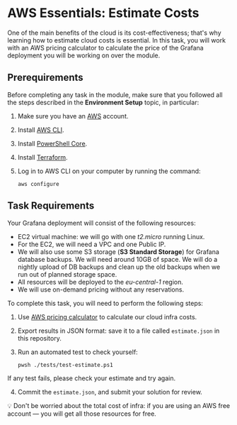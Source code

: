 # AWS Essentials: Estimate Costs 

One of the main benefits of the cloud is its cost-effectiveness; that's why learning how to estimate cloud costs is essential. In this task, you will work with an AWS pricing calculator to calculate the price of the Grafana deployment you will be working on over the module. 

## Prerequirements

Before completing any task in the module, make sure that you followed all the steps described in the **Environment Setup** topic, in particular: 

1. Make sure you have an [AWS](https://aws.amazon.com/free/) account.

2. Install [AWS CLI](https://docs.aws.amazon.com/cli/latest/userguide/getting-started-install.html).

3. Install [PowerShell Core](https://learn.microsoft.com/en-us/powershell/scripting/install/installing-powershell?view=powershell-7.4).

4. Install [Terraform](https://developer.hashicorp.com/terraform/tutorials/aws-get-started/install-cli).

5. Log in to AWS CLI on your computer by running the command:

    ```
    aws configure
    ```

## Task Requirements 

Your Grafana deployment will consist of the following resources: 

- EC2 virtual machine: we will go with one *t2.micro* running Linux.
- For the EC2, we will need a VPC and one Public IP.
- We will also use some S3 storage (**S3 Standard Storage**) for Grafana database backups. We will need around 10GB of space. We will do a nightly upload of DB backups and clean up the old backups when we run out of planned storage space. 
- All resources will be deployed to the *eu-central-1* region.
- We will use on-demand pricing without any reservations. 

To complete this task, you will need to perform the following steps: 

1. Use [AWS pricing calculator](https://calculator.aws/) to calculate our cloud infra costs. 

2. Export results in JSON format: save it to a file called `estimate.json` in this repository. 

3. Run an automated test to check yourself:
   
    ```
    pwsh ./tests/test-estimate.ps1
    ```

If any test fails, please check your estimate and try again.

4. Commit the `estimate.json`, and submit your solution for review.

💡 Don't be worried about the total cost of infra: if you are using an AWS free account — you will get all those resources for free.
